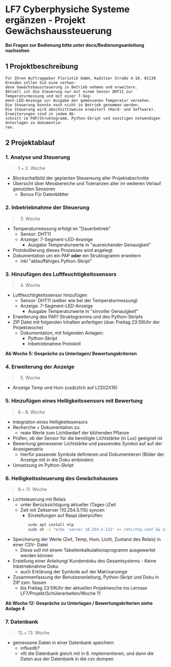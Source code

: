# LF7 Cyberphysiche Systeme ergänzen - Projekt Gewächshaussteuerung

**Bei Fragen zur Bedienung bitte unter docs/Bedienungsanleitung nachsehen**

## 1 Projektbeschreibung
```
Für Ihren Auftraggeber Floristik GmbH, Kaditzer Straße 4-10, 01139 Dresden sollen Sie eine vorhan-
dene Gewächshaussteuerung in Betrieb nehmen und erweitern.
Aktuell ist die Steuerung nur mit einem Sensor DHT11 zur Temperaturmessung und mit einer 7-Seg-
ment-LED-Anzeige zur Ausgabe der gemessenen Temperatur versehen.
Die Steuerung konnte noch nicht in Betrieb genommen werden.
Die Steuerung wird abschnittsweise erweitert (Hard- und Software). Erweiterungen sind in jedem Ab-
schnitt im PAP/Struktogramm, Python-Skript und sonstigen notwendigen Unterlagen zu dokumentie-
ren.
```

## 2 Projektablauf
### 1. Analyse und Steuerung
> 1.+ 2. Woche
- Blockschaltbild der geplanten Steuereung aller Projektabschnitte
- Übersicht über Messbereiche und Toleranzen aller im weiteren Verlauf genutzten Sensoren
    - Bonus Für Datenblätter

### 2. Inbetriebnahme der Steuerung
> 3. Woche
- Temperaturmessung erfolgt im "Dauerbetrieb"
    - Sensor: DHT11
    - Anzeige: 7-Segment-LED-Anzeige
        - Ausgabe Temperaturwerte in "ausreichender Genauigkeit"
- Protokollierung dieses Prozesses wird angelegt
- Dokumentation um ein PAP **oder** ein Struktogramm erweitern
    - inkl "ablauffähiges Python-Skript"

### 3. Hinzufügen des Luftfeuchtigkeitssensors
> 4. Woche
- Luftfeuchtigkeitssensor hinzufügen
    - Sensor: DHT11 (selber wie bei der Temperaturmessung)
    - Anzeige: 7-Segment-LED-Anzeige
        - Ausgabe Temperaturwerte in "sinvoller Genauigkeit"
- Erweiterung des PAP/ Struktogramms und des Python-Skripts
- ZIP Datei mit folgenden Inhalten anfertigen (due: Freitag 23:59Uhr der Projektwoche)
    - Dokumentation, mit folgenden Anlagen:
        - Python-Skript
        - Inbetriebnahme Protokoll

**Ab Woche 5: Gespräche zu Unterlagen/ Bewertungskriterien**

### 4. Erweiterung der Anzeige
> 5. Woche
- Anzeige Temp und Hum zusätzlich auf LCD(2X16)

### 5. Hinzufügen eines Helligkeitssensors mit Bewertung
> 6.- 8. Woche
- Integration eines Helligkeitssensors
- Recherche + Dokumentation zu: 
    - reale Werte zum Lichtbedarf der blühenden Pflanze
- Prüfen, ob der Sensor für die benötigte Lichtstärke (in Lux) geeignet ist
- Bewertung gemessener Lichtstärke und passendes Symbol auf auf der Anzeigematrix 
    - hierfür passende Symbole definieren und Dokumentieren (Bilder der Anzeige mit in die Doku einbinden)
- Umsetzung im Python-Skript

### 6. Helligkeitssteuerung des Gewächshauses
> 9.+ 11. Woche
- Lichtsteuerung mit Relais
    - unter Berücksichtigung aktueller (Tages-)Zeit
    - Zeit mit Zeitserver (10.254.5.115) syncen
        - Einstellungen auf Raspi überprüfen:
            ``` sh
            sudo apt install ntp
            sudo sh -c "echo 'server 10.254.5.115' >> /etc/ntp.conf && systemctl restart ntp.service"
            ```
- Speicherung der Werte (Zeit, Temp, Hum, Licht, Zustand des Relais) in einer CSV- Datei
    - Diese soll mit einem Tabellenkalkulationsprogramm ausgewertet werden können
- Erstellung einer Anleitung/ Kundendoku des Gesamtsystems - Keine Inbetriebnahme Doku
    - auch Erklärung der Symbole auf der Matrixanzeige
- Zusammenfassung der Benutzeranleitung, Python-Skript und Doku in ZIP zsm. fassen
    - bis Freitag 23:59Uhr der aktuellen Projektwoche ins Lernsax LF7/Projekt/Schülerarbeiten/Woche 11

**Ab Woche 12: Gespräche zu Unterlagen / Bewertungskriterien siehe Anlage 4**

### 7. Datenbank
> 12.+ 13. Woche
- gemessene Daten in einer Datenbank speichern
    - influxdb?
    - vllt die Datenbank gleich mit in 6. implementieren, und dann die Daten aus der Datenbank in die csv dumpen
